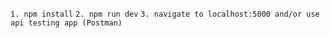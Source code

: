 ```1. npm install```
```2. npm run dev```
```3. navigate to localhost:5000 and/or use api testing app (Postman)```